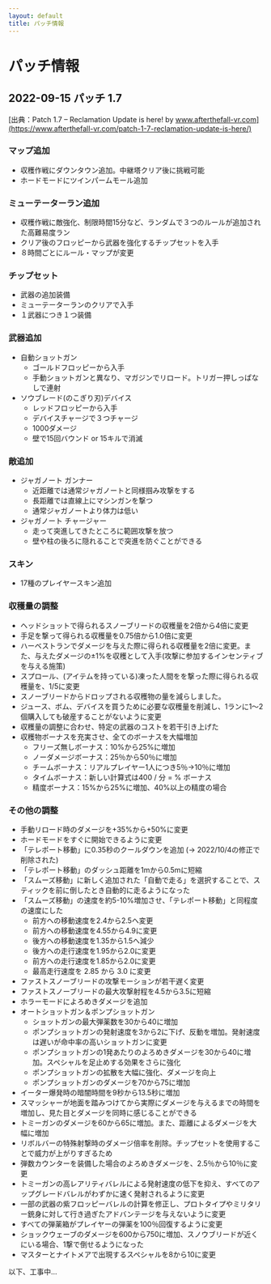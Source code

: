 ```yaml
---
layout: default
title: パッチ情報
---
```

# パッチ情報

## 2022-09-15 パッチ 1.7 

[出典：Patch 1.7 – Reclamation Update is here! by www.afterthefall-vr.com](https://www.afterthefall-vr.com/patch-1-7-reclamation-update-is-here/)

### マップ追加
- 収穫作戦にダウンタウン追加。中継塔クリア後に挑戦可能
- ホードモードにツインパームモール追加

### ミューテーターラン追加
- 収穫作戦に敵強化、制限時間15分など、ランダムで３つのルールが追加された高難易度ラン
- クリア後のフロッピーから武器を強化するチップセットを入手
- ８時間ごとにルール・マップが変更

### チップセット
- 武器の追加装備
- ミューテーターランのクリアで入手
- １武器につき１つ装備

### 武器追加
- 自動ショットガン
  - ゴールドフロッピーから入手
  - 手動ショットガンと異なり、マガジンでリロード。トリガー押しっぱなしで連射
- ソウブレード(のこぎり刃)デバイス
  - レッドフロッピーから入手
  - デバイスチャージで３つチャージ
  - 1000ダメージ
  - 壁で15回バウンド or 15キルで消滅
 
### 敵追加
- ジャガノート ガンナー
  - 近距離では通常ジャガノートと同様掴み攻撃をする
  - 長距離では直線上にマシンガンを撃つ
  - 通常ジャガノートより体力は低い
- ジャガノート チャージャー
  - 走って突進してきたところに範囲攻撃を放つ
  - 壁や柱の後ろに隠れることで突進を防ぐことができる

### スキン
- 17種のプレイヤースキン追加

### 収穫量の調整
- ヘッドショットで得られるスノーブリードの収穫量を2倍から4倍に変更
- 手足を撃って得られる収穫量を0.75倍から1.0倍に変更
- ハーベストランでダメージを与えた際に得られる収穫量を2倍に変更。また、与えたダメージの±1%を収穫として入手(攻撃に参加するインセンティブを与える施策)
- スプロール、(アイテムを持っている)凍った人間をを撃った際に得られる収穫量を、1/5に変更
- スノーブリードからドロップされる収穫物の量を減らしました。
- ジュース、ボム、デバイスを買うために必要な収穫量を削減し、1ランに1～2個購入しても破産することがないように変更
- 収穫量の調整に合わせ、特定の武器のコストを若干引き上げた
- 収穫物ボーナスを充実させ、全てのボーナスを大幅増加
  - フリーズ無しボーナス：10%から25%に増加
  - ノーダメージボーナス：25％から50％に増加 
  - チームボーナス：リアルプレイヤー1人につき5％→10％に増加
  - タイムボーナス：新しい計算式は400 / 分 = % ボーナス
  - 精度ボーナス：15%から25%に増加、40%以上の精度の場合

### その他の調整
- 手動リロード時のダメージを+35%から+50%に変更
- ホードモードをすぐに開始できるように変更
- 「テレポート移動」に0.35秒のクールダウンを追加 (→ 2022/10/4の修正で削除された)
- 「テレポート移動」のダッシュ距離を1mから0.5mに短縮
- 「スムーズ移動」に新しく追加された「自動で走る」を選択することで、スティックを前に倒したとき自動的に走るようになった
- 「スムーズ移動」の速度を約5-10%増加させ、「テレポート移動」と同程度の速度にした
  - 前方への移動速度を2.4から2.5へ変更
  - 前方への移動速度を4.55から4.9に変更
  - 後方への移動速度を1.35から1.5へ減少
  - 後方への走行速度を1.95から2.0に変更
  - 前方への走行速度を1.85から2.0に変更
  - 最高走行速度を 2.85 から 3.0 に変更
- ファストスノーブリードの攻撃モーションが若干遅く変更
- ファストスノーブリードの最大攻撃射程を4.5から3.5に短縮
- ホラーモードによろめきダメージを追加
- オートショットガン＆ポンプショットガン
  - ショットガンの最大弾薬数を30から40に増加
  - ポンプショットガンの発射速度を3から2に下げ、反動を増加。発射速度は遅いが命中率の高いショットガンに変更
  - ポンプショットガンの1発あたりのよろめきダメージを30から40に増加。スペシャルを足止めする効果をさらに強化
  - ポンプショットガンの拡散を大幅に強化、ダメージを向上
  - ポンプショットガンのダメージを70から75に増加
- イーター爆発時の暗闇時間を9秒から13.5秒に増加
- スマッシャーが地面を踏みつけてから実際にダメージを与えるまでの時間を増加し、見た目とダメージを同時に感じることができる
- トミーガンのダメージを60から65に増加。また、距離によるダメージを大幅に増加
- リボルバーの特殊射撃時のダメージ倍率を削除。チップセットを使用することで威力が上がりすぎるため
- 弾数カウンターを装備した場合のよろめきダメージを、2.5％から10％に変更
- トミーガンの高レアリティバレルによる発射速度の低下を抑え、すべてのアップグレードバレルがわずかに速く発射されるように変更
- 一部の武器の紫フロッピーバレルの計算を修正し、プロトタイプやミリタリー銃身に対して行き過ぎたアドバンテージを与えないように変更
- すべての弾薬箱がプレイヤーの弾薬を100％回復するように変更
- ショックウェーブのダメージを600から750に増加、スノウブリードが近くにいる場合、1撃で倒せるようになった
- マスターとナイトメアで出現するスペシャルを8から10に変更


以下、工事中...
